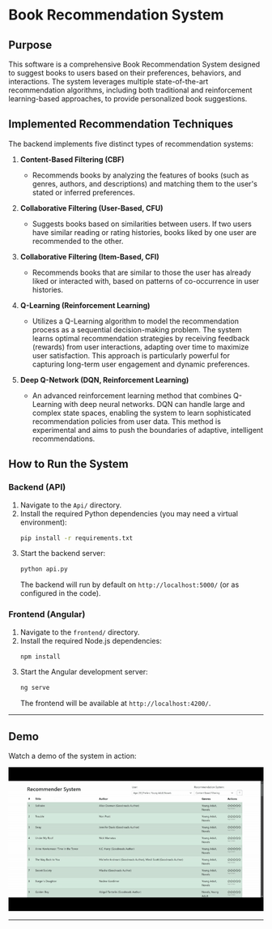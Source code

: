 # Book Recommendation System

## Purpose
This software is a comprehensive Book Recommendation System designed to suggest books to users based on their preferences, behaviors, and interactions. The system leverages multiple state-of-the-art recommendation algorithms, including both traditional and reinforcement learning-based approaches, to provide personalized book suggestions.

## Implemented Recommendation Techniques
The backend implements five distinct types of recommendation systems:

1. **Content-Based Filtering (CBF)**
   - Recommends books by analyzing the features of books (such as genres, authors, and descriptions) and matching them to the user's stated or inferred preferences.

2. **Collaborative Filtering (User-Based, CFU)**
   - Suggests books based on similarities between users. If two users have similar reading or rating histories, books liked by one user are recommended to the other.

3. **Collaborative Filtering (Item-Based, CFI)**
   - Recommends books that are similar to those the user has already liked or interacted with, based on patterns of co-occurrence in user histories.

4. **Q-Learning (Reinforcement Learning)**
   - Utilizes a Q-Learning algorithm to model the recommendation process as a sequential decision-making problem. The system learns optimal recommendation strategies by receiving feedback (rewards) from user interactions, adapting over time to maximize user satisfaction. This approach is particularly powerful for capturing long-term user engagement and dynamic preferences.

5. **Deep Q-Network (DQN, Reinforcement Learning)**
   - An advanced reinforcement learning method that combines Q-Learning with deep neural networks. DQN can handle large and complex state spaces, enabling the system to learn sophisticated recommendation policies from user data. This method is experimental and aims to push the boundaries of adaptive, intelligent recommendations.

## How to Run the System

### Backend (API)
1. Navigate to the `Api/` directory.
2. Install the required Python dependencies (you may need a virtual environment):
   ```bash
   pip install -r requirements.txt
   ```
3. Start the backend server:
   ```bash
   python api.py
   ```
   The backend will run by default on `http://localhost:5000/` (or as configured in the code).

### Frontend (Angular)
1. Navigate to the `frontend/` directory.
2. Install the required Node.js dependencies:
   ```bash
   npm install
   ```
3. Start the Angular development server:
   ```bash
   ng serve
   ```
   The frontend will be available at `http://localhost:4200/`.

---

## Demo

Watch a demo of the system in action:

![Demo del progetto](demo-resized-recsys-gif.gif)

---

